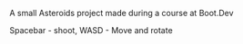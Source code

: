 A small Asteroids project made during a course at Boot.Dev


Spacebar - shoot,
WASD - Move and rotate
